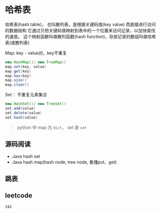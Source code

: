 # 哈希表

哈希表(hash table)， 也叫散列表，是根据关键码值(key value) 而直接进行访问的数据结构
它通过贝把关键码值映射到表中的一个位置来访问记录，以加快查找的速度。
这个映射函数叫做散列函数(hash function)，存放记录的数组叫做哈希表(或散列表)


Map: key - value对，key不重复
```java
new HashMap()/ new TreeMap()
map.set(key, value)
map.get(key)
map.has(key)
map.size()
map.clear()
```

Set： 不重复元素集合

```java
new HashSet()/ new TreeSet()
set.add(value)
set.delete(value)
set.hash(value)
```

> python 中 map 为 `dict`， set 是 `set`


## 源码阅读

- Java hash set
- Java hash map(hash node, tree node, 看懂put、get)

## 跳表



## leetcode

```
242
```